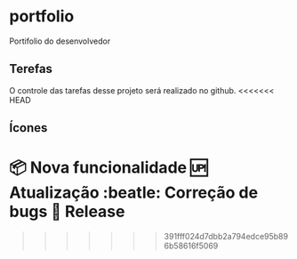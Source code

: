 # portfolio
Portifolio do desenvolvedor

## Terefas 

O controle das tarefas desse projeto será realizado no github.
<<<<<<< HEAD

## Ícones

:package: Nova funcionalidade
:up: Atualização
:beatle: Correção de bugs
:checkered_flag: Release
=======
>>>>>>> 391fff024d7dbb2a794edce95b896b58616f5069

